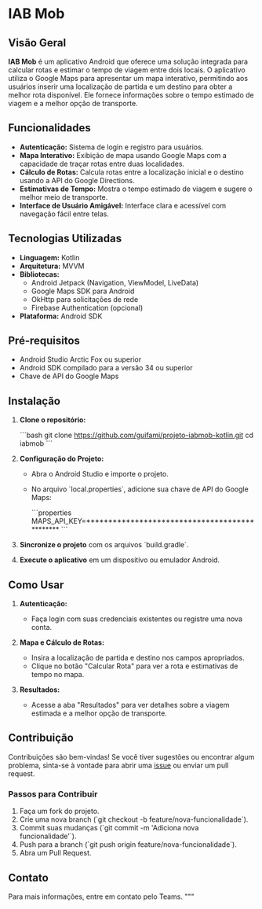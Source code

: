 # IAB Mob

## Visão Geral

**IAB Mob** é um aplicativo Android que oferece uma solução integrada para calcular rotas e estimar o tempo de viagem entre dois locais. O aplicativo utiliza o Google Maps para apresentar um mapa interativo, permitindo aos usuários inserir uma localização de partida e um destino para obter a melhor rota disponível. Ele fornece informações sobre o tempo estimado de viagem e a melhor opção de transporte.

## Funcionalidades

- **Autenticação:** Sistema de login e registro para usuários.
- **Mapa Interativo:** Exibição de mapa usando Google Maps com a capacidade de traçar rotas entre duas localidades.
- **Cálculo de Rotas:** Calcula rotas entre a localização inicial e o destino usando a API do Google Directions.
- **Estimativas de Tempo:** Mostra o tempo estimado de viagem e sugere o melhor meio de transporte.
- **Interface de Usuário Amigável:** Interface clara e acessível com navegação fácil entre telas.

## Tecnologias Utilizadas

- **Linguagem:** Kotlin
- **Arquitetura:** MVVM
- **Bibliotecas:**
  - Android Jetpack (Navigation, ViewModel, LiveData)
  - Google Maps SDK para Android
  - OkHttp para solicitações de rede
  - Firebase Authentication (opcional)
- **Plataforma:** Android SDK

## Pré-requisitos

- Android Studio Arctic Fox ou superior
- Android SDK compilado para a versão 34 ou superior
- Chave de API do Google Maps

## Instalação

1. **Clone o repositório:**

   \`\`\`bash
   git clone https://github.com/guifami/projeto-iabmob-kotlin.git
   cd iabmob
   \`\`\`

2. **Configuração do Projeto:**

   - Abra o Android Studio e importe o projeto.
   - No arquivo \`local.properties\`, adicione sua chave de API do Google Maps:

     \`\`\`properties
     MAPS_API_KEY=**********************************************
     \`\`\`

3. **Sincronize o projeto** com os arquivos \`build.gradle\`.

4. **Execute o aplicativo** em um dispositivo ou emulador Android.

## Como Usar

1. **Autenticação:**
   - Faça login com suas credenciais existentes ou registre uma nova conta.

2. **Mapa e Cálculo de Rotas:**
   - Insira a localização de partida e destino nos campos apropriados.
   - Clique no botão "Calcular Rota" para ver a rota e estimativas de tempo no mapa.

3. **Resultados:**
   - Acesse a aba "Resultados" para ver detalhes sobre a viagem estimada e a melhor opção de transporte.

## Contribuição

Contribuições são bem-vindas! Se você tiver sugestões ou encontrar algum problema, sinta-se à vontade para abrir uma [issue](https://github.com/isacprince/iabmob/issues) ou enviar um pull request.

### Passos para Contribuir

1. Faça um fork do projeto.
2. Crie uma nova branch (\`git checkout -b feature/nova-funcionalidade\`).
3. Commit suas mudanças (\`git commit -m 'Adiciona nova funcionalidade'\`).
4. Push para a branch (\`git push origin feature/nova-funcionalidade\`).
5. Abra um Pull Request.

## Contato

Para mais informações, entre em contato pelo Teams.
"""